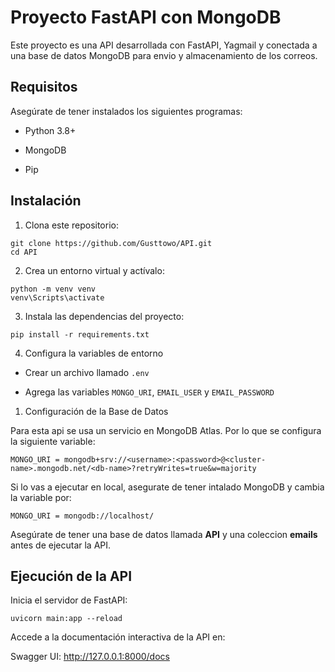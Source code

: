# Proyecto FastAPI con MongoDB

Este proyecto es una API desarrollada con FastAPI, Yagmail y conectada a una base de datos MongoDB para envio y almacenamiento de los correos.

## Requisitos

Asegúrate de tener instalados los siguientes programas:

- Python 3.8+

- MongoDB

- Pip

## Instalación

1. Clona este repositorio:

```
git clone https://github.com/Gusttowo/API.git
cd API
```

2. Crea un entorno virtual y actívalo:

```
python -m venv venv
venv\Scripts\activate
```

3. Instala las dependencias del proyecto:

```
pip install -r requirements.txt
```

4. Configura la variables de entorno

- Crear un archivo llamado `.env`

- Agrega las variables `MONGO_URI`, `EMAIL_USER` y `EMAIL_PASSWORD`

1. Configuración de la Base de Datos

Para esta api se usa un servicio en MongoDB Atlas. Por lo que se configura la siguiente variable:


```
MONGO_URI = mongodb+srv://<username>:<password>@<cluster-name>.mongodb.net/<db-name>?retryWrites=true&w=majority
```

Si lo vas a ejecutar en local, asegurate de tener intalado MongoDB y cambia la variable por:

```
MONGO_URI = mongodb://localhost/
```

Asegúrate de tener una base de datos llamada **API** y una coleccion **emails** antes de ejecutar la API.

## Ejecución de la API

Inicia el servidor de FastAPI:

```
uvicorn main:app --reload
```

Accede a la documentación interactiva de la API en:

Swagger UI: http://127.0.0.1:8000/docs